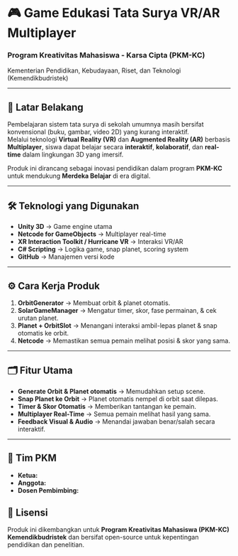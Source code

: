 # 🎮 Game Edukasi Tata Surya VR/AR Multiplayer  
### Program Kreativitas Mahasiswa - Karsa Cipta (PKM-KC)  
Kementerian Pendidikan, Kebudayaan, Riset, dan Teknologi (Kemendikbudristek)

---

## 🏫 Latar Belakang  
Pembelajaran sistem tata surya di sekolah umumnya masih bersifat konvensional (buku, gambar, video 2D) yang kurang interaktif.  
Melalui teknologi **Virtual Reality (VR)** dan **Augmented Reality (AR)** berbasis **Multiplayer**, siswa dapat belajar secara **interaktif**, **kolaboratif**, dan **real-time** dalam lingkungan 3D yang imersif.  

Produk ini dirancang sebagai inovasi pendidikan dalam program **PKM-KC** untuk mendukung **Merdeka Belajar** di era digital.  



---

## 🛠️ Teknologi yang Digunakan  
- **Unity 3D** → Game engine utama  
- **Netcode for GameObjects** → Multiplayer real-time  
- **XR Interaction Toolkit / Hurricane VR** → Interaksi VR/AR  
- **C# Scripting** → Logika game, snap planet, scoring system  
- **GitHub** → Manajemen versi kode  

---

## ⚙️ Cara Kerja Produk  
1. **OrbitGenerator** → Membuat orbit & planet otomatis.  
2. **SolarGameManager** → Mengatur timer, skor, fase permainan, & cek urutan planet.  
3. **Planet + OrbitSlot** → Menangani interaksi ambil-lepas planet & snap otomatis ke orbit.  
4. **Netcode** → Memastikan semua pemain melihat posisi & skor yang sama.  

---

## 🗂 Fitur Utama  
- **Generate Orbit & Planet otomatis** → Memudahkan setup scene.  
- **Snap Planet ke Orbit** → Planet otomatis nempel di orbit saat dilepas.  
- **Timer & Skor Otomatis** → Memberikan tantangan ke pemain.  
- **Multiplayer Real-Time** → Semua pemain melihat hasil yang sama.  
- **Feedback Visual & Audio** → Menandai jawaban benar/salah secara interaktif.  

---

## 👥 Tim PKM  
- **Ketua:** 
- **Anggota:**   
- **Dosen Pembimbing:** 


## 📄 Lisensi  
Produk ini dikembangkan untuk **Program Kreativitas Mahasiswa (PKM-KC) Kemendikbudristek** dan bersifat open-source untuk kepentingan pendidikan dan penelitian.  
